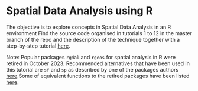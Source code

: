 # Spatial Data Analysis using R

The objective is to explore concepts in Spatial Data Analysis in an R environment Find the source code organised in tutorials 1 to 12 in the master branch of the repo and the description of the technique together with a step-by-step tutorial [here](https://www.spatialanalysisonline.com/An%20Introduction%20to%20Spatial%20Data%20Analysis%20in%20R.pdf).

Note: Popular packages `rgdal` and `rgeos` for spatial analysis in R were retired in October 2023. Recommended alternatives that have been used in this tutorial are `sf` and `sp` as described by one of the packages authors [here](https://link.springer.com/article/10.1007/s10109-020-00336-0).Some of equivalent functions to the retired packages have been listed [here](https://www.r-bloggers.com/2023/06/upcoming-changes-to-popular-r-packages-for-spatial-data-what-you-need-to-do/).